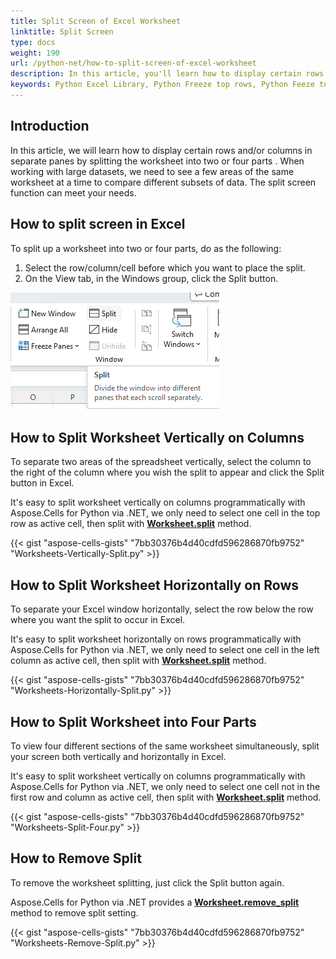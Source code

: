 ```yaml
---
title: Split Screen of Excel Worksheet
linktitle: Split Screen
type: docs
weight: 190
url: /python-net/how-to-split-screen-of-excel-worksheet
description: In this article, you'll learn how to display certain rows and/or columns in separate panes by splitting the worksheet into two or four parts programmatically using Aspose.Cells for Python via .NET APIs.
keywords: Python Excel Library, Python Freeze top rows, Python Feeze top row, Python Split worksheet vertically on columns, Python Split worksheet horizontally on rows, Python Split worksheet into four parts Python How to remove split.
---
```


## **Introduction**

In this article, we will learn how to display certain rows and/or columns in separate panes by splitting the worksheet into two or four parts . When working with large datasets, we need to see a few areas of the same worksheet at a time to compare different subsets of data. The split screen function can meet your needs.

## **How to split screen in Excel**
To split up a worksheet into two or four parts, do as the following:

1. Select the row/column/cell before which you want to place the split.
2. On the View tab, in the Windows group, click the Split button.

**![Split Screen](Split-Screen.png)**

## **How to Split Worksheet Vertically on Columns**

To separate two areas of the spreadsheet vertically, select the column to the right of the column where you wish the split to appear and click the Split button in Excel.

It's easy to split worksheet vertically on columns programmatically with Aspose.Cells for Python via .NET, we only need to select one cell in the top row as active cell, then
split with [**Worksheet.split**](https://reference.aspose.com/cells/python-net/aspose.cells/worksheet/split/) method.

{{< gist "aspose-cells-gists" "7bb30376b4d40cdfd596286870fb9752" "Worksheets-Vertically-Split.py" >}}

## **How to Split Worksheet Horizontally on Rows**
To separate your Excel window horizontally, select the row below the row where you want the split to occur in Excel.

It's easy to split worksheet horizontally on rows programmatically with Aspose.Cells for Python via .NET, we only need to select one cell in the left column as active cell, then
split with [**Worksheet.split**](https://reference.aspose.com/cells/python-net/aspose.cells/worksheet/split/) method.

{{< gist "aspose-cells-gists" "7bb30376b4d40cdfd596286870fb9752" "Worksheets-Horizontally-Split.py" >}}

## **How to Split Worksheet into Four Parts**
To view four different sections of the same worksheet simultaneously, split your screen both vertically and horizontally in Excel.

It's easy to split worksheet vertically on columns programmatically with Aspose.Cells for Python via .NET, we only need to select one cell not in the first row and column as active cell, then
split with [**Worksheet.split**](https://reference.aspose.com/cells/python-net/aspose.cells/worksheet/split/) method.

{{< gist "aspose-cells-gists" "7bb30376b4d40cdfd596286870fb9752" "Worksheets-Split-Four.py" >}}

## **How to Remove Split**
To remove the worksheet splitting, just click the Split button again.

Aspose.Cells for Python via .NET provides a [**Worksheet.remove_split**](https://reference.aspose.com/cells/python-net/aspose.cells/worksheet/remove_split/) method to remove split setting.

{{< gist "aspose-cells-gists" "7bb30376b4d40cdfd596286870fb9752" "Worksheets-Remove-Split.py" >}}